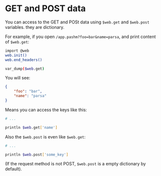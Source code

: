 # GET and POST data
You can access to the GET and POSt data using `$web.get` and `$web.post` variables. they are dictionary.

For example, if you open `/app.pashm?foo=bar&name=parsa`, and print content of `$web.get`:

```bash
import @web
web.init()
web.end_headers()

var_dump($web.get)
```

You will see:

```json
{
    "foo": "bar",
    "name": "parsa"
}
```

Means you can access the keys like this:

```bash
# ...

println $web.get['name']
```

Also the `$web.post` is even like `$web.get`:

```bash
# ...

println $web.post['some_key']
```

(If the request method is not POST, `$web.post` is a empty dictionary by default).
